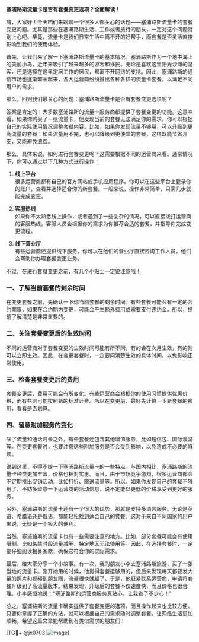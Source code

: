 **塞浦路斯流量卡是否有套餐变更选项？全面解读！**

嗨，大家好！今天咱们来聊聊一个很多人都关心的话题——塞浦路斯流量卡的套餐变更问题。尤其是那些在塞浦路斯生活、工作或者旅行的朋友，一定对这个问题特别上心吧。毕竟，流量卡是我们日常生活中离不开的好帮手，而套餐是否灵活直接影响到我们的使用体验。

首先，让我们来了解一下塞浦路斯流量卡的基本情况。塞浦路斯作为一个地中海上的美丽小岛，近年来吸引了越来越多的游客和移民。无论是喜欢这里阳光沙滩的游客，还是选择在这里定居工作的居民，都离不开网络的支持。因此，塞浦路斯的通信市场也逐渐繁荣起来，各大运营商纷纷推出各种各样的流量卡套餐，以满足不同用户的需求。

那么，回到我们最关心的问题：塞浦路斯流量卡是否有套餐变更选项呢？

答案是肯定的！大多数塞浦路斯的流量卡服务商都提供了套餐变更的功能。这意味着，如果你购买了一张流量卡，但发现当前的套餐无法满足你的需求，你可以根据自己的实际使用情况调整套餐内容。比如，如果你发现流量不够用，可以升级到更高流量的套餐；如果流量用不完，也可以降级到更便宜的套餐，这样既能节省开支，又能避免浪费。

那么，具体来说，如何进行套餐变更呢？这需要根据不同的运营商来看。通常情况下，你可以通过以下几种方式进行操作：

1. **线上平台**  
很多运营商都有自己的官方网站或手机应用程序。你可以在这些平台上登录你的账户，查看并选择适合你的新套餐。一般来说，操作非常简单，只需几步就能完成变更。

2. **客服热线**  
如果你不太熟悉线上操作，或者遇到了一些复杂的情况，可以直接拨打运营商的客服热线。客服人员会根据你的需求为你推荐合适的套餐，并指导你完成变更流程。

3. **线下营业厅**  
有些运营商还提供线下服务，你可以在他们的营业厅直接咨询工作人员，他们会帮助你办理套餐变更业务。

不过，在进行套餐变更之前，有几个小贴士一定要注意哦！

### 一、了解当前套餐的剩余时间
在变更套餐之前，先确认一下你当前套餐的剩余时间。有些套餐可能会有一定的合约期限，如果在合约期内变更，可能会产生额外费用或需要支付违约金。所以，提前了解清楚是非常重要的。

### 二、关注套餐变更后的生效时间
不同的运营商对于套餐变更的生效时间可能有所不同。有的会在次月生效，有的则可以立即生效。因此，在变更套餐时，一定要问清楚生效的具体时间，以免影响正常使用。

### 三、检查套餐变更后的费用
套餐变更后，费用可能会有所变化。有些运营商会根据你的使用习惯提供优惠价格，而有些则可能按照新的标准计费。所以在变更前，最好先计算一下新套餐的费用，看看是否划算。

### 四、留意附加服务的变化
除了流量和通话时长之外，有些套餐还包含其他增值服务，比如短信包、国际漫游等。在变更套餐时，也要注意这些附加服务是否会受到影响，以免造成不必要的麻烦。

说到这里，不得不提一下塞浦路斯流量卡的一些特点。与国内相比，塞浦路斯的流量卡种类更加丰富，价格也相对实惠。而且，由于市场竞争激烈，很多运营商都会不定期推出促销活动，比如打折、赠送流量等。所以，如果你发现自己的套餐不够用了，不妨多留意一下运营商的活动信息，说不定能以更低的价格享受到更好的服务。

另外，塞浦路斯的流量卡还有一个很大的优势，那就是支持多语言服务。无论是英语、希腊语还是俄语，都能轻松找到适合自己的套餐。这对于来自不同国家的用户来说，无疑是一个极大的便利。

当然，塞浦路斯的流量卡也有一些需要注意的地方。比如，部分套餐可能会有使用限制，比如某些时段流量减半、特定地区无法使用等。因此，在选择套餐时，一定要仔细阅读相关条款，确保它符合你的实际需求。

最后，给大家分享一个小故事。有一次，我的朋友小李去塞浦路斯旅游，买了一张当地的流量卡。刚开始用的时候，他觉得套餐挺够用的，但后来发现每天都要发大量的照片和视频到朋友圈，流量很快就超了。于是，他赶紧联系运营商，申请将套餐升级到了高流量版本。结果发现，升级后的套餐不仅速度快，而且价格也很合理。小李感慨地说：“塞浦路斯的运营商服务真贴心，让我省了不少心！”

总之，塞浦路斯的流量卡确实提供了套餐变更的选项，而且操作起来也比较方便。只要你掌握了正确的方法，就可以根据自己的需求随时调整套餐，让网络生活更加顺畅。希望这篇文章能帮助到有类似需求的朋友们！

[TG💪+ @jx0703 ![Image](https://github.com/user-attachments/assets/dbca1d08-cadb-493c-b0ec-ad6f7a83f270)]